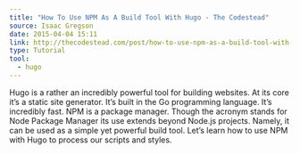 ```yaml
---
title: "How To Use NPM As A Build Tool With Hugo - The Codestead"
source: Isaac Gregson 
date: 2015-04-04 15:11
link: http://thecodestead.com/post/how-to-use-npm-as-a-build-tool-with-hugo/
type: Tutorial
tool:
  - hugo
---
```

Hugo is a rather an incredibly powerful tool for building websites. At its core it’s a static site generator. It’s built in the Go programming language. It’s incredibly fast. NPM is a package manager. Though the acronym stands for Node Package Manager its use extends beyond Node.js projects. Namely, it can be used as a simple yet powerful build tool. Let’s learn how to use NPM with Hugo to process our scripts and styles.





